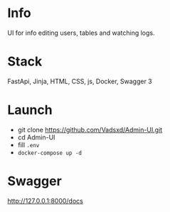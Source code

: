 # Info
UI for info editing users, tables and watching logs.

# Stack
FastApi, Jinja, HTML, CSS, js, Docker, Swagger 3

# Launch
+ git clone https://github.com/Vadsxd/Admin-UI.git
+ cd Admin-UI
+ fill ```.env```
+ ```docker-compose up -d```

# Swagger
http://127.0.0.1:8000/docs
